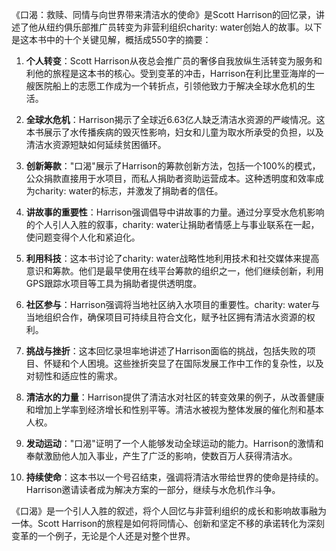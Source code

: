 《口渴：救赎、同情与向世界带来清洁水的使命》是Scott Harrison的回忆录，讲述了他从纽约俱乐部推广员转变为非营利组织charity: water创始人的故事。以下是这本书中的十个关键见解，概括成550字的摘要：

1. **个人转变**：Scott Harrison从夜总会推广员的奢侈自我放纵生活转变为服务和利他的旅程是这本书的核心。受到变革的冲击，Harrison在利比里亚海岸的一艘医院船上的志愿工作成为一个转折点，引领他致力于解决全球水危机的生活。

2. **全球水危机**：Harrison揭示了全球近6.63亿人缺乏清洁水资源的严峻情况。这本书展示了水传播疾病的毁灭性影响，妇女和儿童为取水所承受的负担，以及清洁水资源短缺如何延续贫困循环。

3. **创新筹款**："口渴"展示了Harrison的筹款创新方法，包括一个100%的模式，公众捐款直接用于水项目，而私人捐助者资助运营成本。这种透明度和效率成为charity: water的标志，并激发了捐助者的信任。

4. **讲故事的重要性**：Harrison强调倡导中讲故事的力量。通过分享受水危机影响的个人引人入胜的叙事，charity: water让捐助者情感上与事业联系在一起，使问题变得个人化和紧迫化。

5. **利用科技**：这本书讨论了charity: water战略性地利用技术和社交媒体来提高意识和筹款。他们是最早使用在线平台筹款的组织之一，他们继续创新，利用GPS跟踪水项目等工具为捐助者提供透明度。

6. **社区参与**：Harrison强调将当地社区纳入水项目的重要性。charity: water与当地组织合作，确保项目可持续且符合文化，赋予社区拥有清洁水资源的权利。

7. **挑战与挫折**：这本回忆录坦率地讲述了Harrison面临的挑战，包括失败的项目、怀疑和个人困境。这些挫折突显了在国际发展工作中工作的复杂性，以及对韧性和适应性的需求。

8. **清洁水的力量**：Harrison提供了清洁水对社区的转变效果的例子，从改善健康和增加上学率到经济增长和性别平等。清洁水被视为整体发展的催化剂和基本人权。

9. **发动运动**："口渴"证明了一个人能够发动全球运动的能力。Harrison的激情和奉献激励他人加入事业，产生了广泛的影响，使数百万人获得清洁水。

10. **持续使命**：这本书以一个号召结束，强调将清洁水带给世界的使命是持续的。Harrison邀请读者成为解决方案的一部分，继续与水危机作斗争。

《口渴》是一个引人入胜的叙述，将个人回忆与非营利组织的成长和影响故事融为一体。Scott Harrison的旅程是如何将同情心、创新和坚定不移的承诺转化为深刻变革的一个例子，无论是个人还是对整个世界。